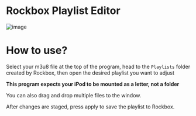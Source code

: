 # Rockbox Playlist Editor

![image](https://github.com/emladevops/RockBoxPlaylistEditor/assets/80335335/ceb61546-cebe-4a4e-8f8b-cc81a19b30a7)


# How to use?
Select your m3u8 file at the top of the program, head to the `Playlists` folder created by Rockbox, then open the desired playlist you want to adjust

**This program expects your iPod to be mounted as a letter, not a folder**

You can also drag and drop multiple files to the window.

After changes are staged, press apply to save the playlist to Rockbox.

